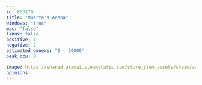 ```yaml
---
id: 863170
title: "Muerte's Arena"
windows: "true"
mac: "false"
linux: false
positive: 3
negative: 2
estimated_owners: "0 - 20000"
peak_ccu: 0

image: https://shared.akamai.steamstatic.com/store_item_assets/steam/apps/863170/header.jpg?t=1572312906
opinions:
---
```

